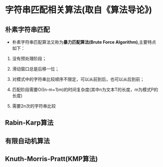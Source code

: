 # 字符串匹配相关算法(取自《算法导论》)

## 朴素字符串匹配

* 朴素字符串匹配算法又称为**暴力匹配算法(Brute Force Algorithm)**,主要特点如下：

1. 没有预处理阶段；

2. 滑动窗口总是后移一位；

3. 对模式中的字符串比较顺序不限定，可以从前到后，也可以从后到前；

4. 匹配阶段需要O((n-m+1)m)的时间复杂度(其中n为文本T的长度，m为模式P的长度)

5. 需要2n次的字符串比较



## Rabin-Karp算法

## 有限自动机算法

##  Knuth-Morris-Pratt(KMP算法)


